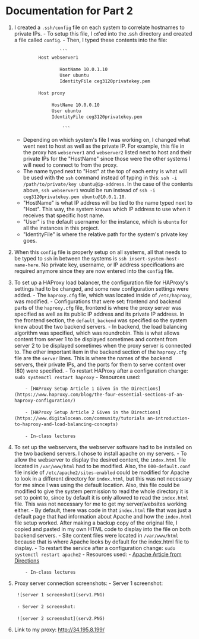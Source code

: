 # Documentation for Part 2

1. I created a `.ssh/config` file on each system to correlate hostnames to private IPs.
         - To setup this file, I `cd`'ed into the .ssh directory and created a file called `config`.
         - Then, I typed these contents into the file:

                        ```
                Host webserver1

                        HostName 10.0.1.10
                        User ubuntu
                        IdentityFile ceg3120privatekey.pem

                Host proxy

                     HostName 10.0.0.10
                     User ubuntu
                     IdentityFile ceg3120privatekey.pem

                         ```

    - Depending on which system's file I was working on, I changed what went next to host as well as the private IP. For example, this file in the proxy has `webserver1` and `webserver2` listed next to host and their private IPs for the "HostName" since those were the other systems I will need to connect to from the proxy.
    - The name typed next to "Host" at the top of each entry is what will be used with the `ssh` command instead of typing in this: `ssh -i /path/to/private/key ubuntu@ip-address`. In the case of the contents above, `ssh webserver1` would be run instead of `ssh -i ceg3120privatekey.pem ubuntu@10.0.1.10`.
    - "HostName" is what IP address will be tied to the name typed next to "Host". This way, the system knows which IP address to use when it receives that specific host name.
    - "User" is the default username for the instance, which is `ubuntu` for all the instances in this project.
    - "IdentityFile" is where the relative path for the system's private key goes.

2. When this `config` file is properly setup on all systems, all that needs to be typed to `ssh` in between the systems is `ssh insert-system-host-name-here`. No private key, username, or IP address specifications are required anymore since they are now entered into the `config` file.

3. To set up a HAProxy load balancer, the configuration file for HAProxy's settings had to be changed, and some new configuration settings were added.
           - The `haproxy.cfg` file, which was located inside of `/etc/haproxy`, was modified.
           - Configurations that were set: frontend and backend parts of the `haproxy.cfg` file, frontend is where the proxy server was specified as well as its public IP address and its private IP address. In the frontend section, the `default_backend` was specified so the system knew about the two backend servers.
           - In backend, the load balancing algorithm was specified, which was roundrobin. This is what allows content from server 1 to be displayed sometimes and content from server 2 to be displayed sometimes when the proxy server is connected to. The other important item in the backend section of the `haproxy.cfg` file are the `server` lines. This is where the names of the backend servers, their private IPs, and the ports for them to serve content over (80) were specified.
           - To restart HAProxy after a configuration change: `sudo systemctl restart haproxy`
           - Resources used: 

           - [HAProxy Setup Article 1 Given in the Directions](https://www.haproxy.com/blog/the-four-essential-sections-of-an-haproxy-configuration/)

           - [HAProxy Setup Article 2 Given in the Directions](https://www.digitalocean.com/community/tutorials an-introduction-to-haproxy-and-load-balancing-concepts)

           - In-class lectures

4. To set up the webservers, the webserver software had to be installed on the two backend servers. I chose to install apache on my servers.
           - To allow the webserver to display the desired content, the `index.html` file located in `/var/www/html` had to be modified. Also, the `000-default.conf` file inside of `/etc/apache2/sites-enabled` could be modified for Apache to look in a different directory for `index.html`, but this was not necessary for me since I was using the default location. Also, this file could be modified to give the system permission to read the whole directory it is set to point to, since by default it is only allowed to read the `index.html` file. This was not necessary for me to get my server/websites working either.
           - By default, there was code in that `index.html` file that was just a default page that had information about Apache and how the `index.html` file setup worked. After making a backup copy of the original file, I copied and pasted in my own HTML code to display into the file on both backend servers.
           - Site content files were located in `/var/www/html` because that is where Apache looks by default for the index.html file to display.
           - To restart the service after a configuration change: `sudo systemctl restart apache2`
           - Resources used:
           - [Apache Article from Directions](https://www.digitalocean.com/community/tutorials/how-to-install-the-apache-web-server-on-ubuntu-20-04)

           - In-class lectures

5. Proxy server connection screenshots:
        - Server 1 screenshot:
        
        ![server 1 screenshot](serv1.PNG)

        - Server 2 screenshot:

        ![server 2 screenshot](serv2.PNG)
6. Link to my proxy: http://34.195.8.199/